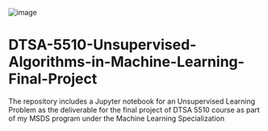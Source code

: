 ![image](https://github.com/laithrasheed/DTSA-5510-Unsupervised-Algorithms-in-Machine-Learning-Final-Project/assets/124019127/77900f48-7a78-44c1-a220-85208f658af4)

# DTSA-5510-Unsupervised-Algorithms-in-Machine-Learning-Final-Project
The repository includes a Jupyter notebook for an Unsupervised Learning Problem as the deliverable for the final project of DTSA 5510 course as part of my MSDS program under the Machine Learning Specialization
